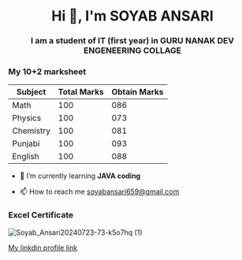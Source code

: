 <h1 align="center">Hi 👋, I'm SOYAB ANSARI</h1>
<h3 align="center">I am a student of IT (first year) in GURU NANAK DEV ENGENEERING COLLAGE</h3>
<h3 align="left">My 10+2 marksheet</h3>

| Subject     | Total  Marks | Obtain Marks |
|-------------|--------------|----------------|
| Math        |      100     |      086       |
| Physics     |      100     |      073       |
| Chemistry   |      100     |      081       |
| Punjabi     |      100     |      093       |
| English     |      100     |      088       |

- 🌱 I’m currently learning **JAVA coding**

- 📫 How to reach me [soyabansari659@gmail.com](soyabansari659@gmail.com)

<h3 align="left">Excel Certificate</h3>

![Soyab_Ansari20240723-73-k5o7hq (1)](https://github.com/user-attachments/assets/1c357a93-2210-41a4-ae1c-0a315e583221)


[My linkdin profile link](https://www.linkedin.com/in/soyab-ansari-746133319?utm_source=share&utm_campaign=share_via&utm_content=profile&utm_medium=android_app)


  
